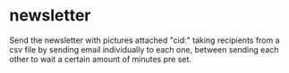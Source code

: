 # newsletter
Send the newsletter with pictures attached "cid:" taking recipients from a csv file by sending email individually to each one, between sending each other to wait a certain amount of minutes pre set.
